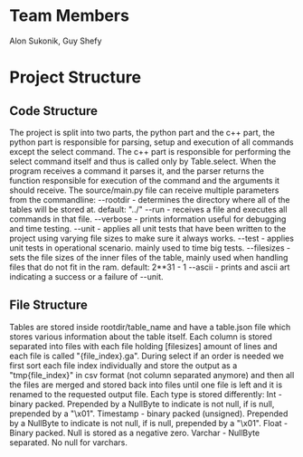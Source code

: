 Team Members
=
 Alon Sukonik, Guy Shefy

Project Structure
=
## Code Structure
The project is split into two parts, the python part and the c++ part, the python part is responsible for parsing, setup and execution of all commands except the select command.
The c++ part is responsible for performing the select command itself and thus is called only by Table.select.
When the program receives a command it parses it, and the parser returns the function responsible for execution of the command and the arguments it should receive.
The source/main.py file can receive multiple parameters from the commandline:
--rootdir - determines the directory where all of the tables will be stored at. default: "../"
--run - receives a file and executes all commands in that file.
--verbose - prints information useful for debugging and time testing.
--unit - applies all unit tests that have been written to the project using varying file sizes to make sure it always works.
--test - applies unit tests in operational scenario. mainly used to time big tests.
--filesizes - sets the file sizes of the inner files of the table, mainly used when handling files that do not fit in the ram. default: 2**31 - 1
--ascii - prints and ascii art indicating a success or a failure of --unit.
## File Structure
Tables are stored inside rootdir/table_name and have a table.json file which stores various information about the table itself.
Each column is stored separated into files with each file holding [filesizes] amount of lines and each file is called "{file_index}.ga". During select if an order is needed we first sort each file index individually and store the output as a "tmp{file_index}" in csv format (not column separated anymore) and then all the files are merged and stored back into files until one file is left and it is renamed to the requested output file.
Each type is stored differently:
Int - binary packed. Prepended by a NullByte to indicate is not null, if is null, prepended by a "\x01".
Timestamp - binary packed (unsigned). Prepended by a NullByte to indicate is not null, if is null, prepended by a "\x01".
Float - Binary packed. Null is stored as a negative zero.
Varchar - NullByte separated. No null for varchars.

